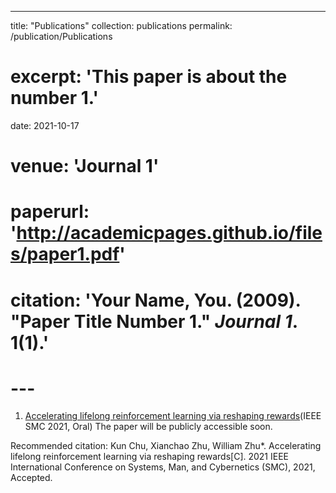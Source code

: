 ---
title: "Publications"
collection: publications
permalink: /publication/Publications
# excerpt: 'This paper is about the number 1.'
date: 2021-10-17
# venue: 'Journal 1'
# paperurl: 'http://academicpages.github.io/files/paper1.pdf'
# citation: 'Your Name, You. (2009). &quot;Paper Title Number 1.&quot; <i>Journal 1</i>. 1(1).'
# ---
1. [Accelerating lifelong reinforcement learning via reshaping rewards]()(IEEE SMC 2021, Oral)
The paper will be publicly accessible soon.

Recommended citation: Kun Chu, Xianchao Zhu, William Zhu*. Accelerating lifelong reinforcement learning via reshaping rewards[C]. 2021 IEEE International Conference on Systems, Man, and Cybernetics (SMC), 2021, Accepted.